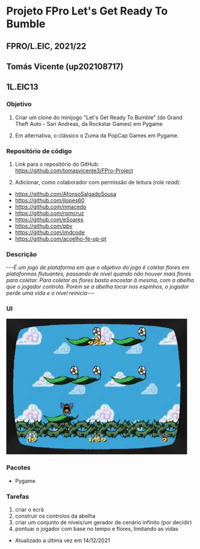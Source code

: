 # Projeto FPro Let's Get Ready To Bumble
## FPRO/L.EIC, 2021/22
## Tomás Vicente (up202108717)
## 1L.EIC13

### Objetivo

1. Criar um clone do minijogo "Let's Get Ready To Bumble" (do Grand Theft Auto - San Andreas, da Rockstar Games) em Pygame

2. Em alternativa, o clássico o Zuma da PopCap Games em Pygame.

### Repositório de código

1) Link para o repositório do GitHub: https://github.com/tomasvicente3/FPro-Project

2) Adicionar, como colaborador com permissão de leitura (*role read*):

- https://github.com/AfonsoSalgadoSousa
- https://github.com/jlopes60
- https://github.com/nmacedo
- https://github.com/rpmcruz
- https://github.com/eSoares
- https://github.com/pbv
- https://github.com/imdcode
- https://github.com/acoelho-fe-up-pt

### Descrição

*---É um jogo de plataforma em que o objetivo do jogo é coletar flores em plataformas flutuantes, passando de nível quando não houver mais flores para coletar. 
Para coletar as flores basta encostar à mesma, com a abelha que o jogador controla. 
Porém se a abelha tocar nos espinhos, o jogador perde uma vida e o nível reinicia---*

### UI

![UI](ui.jpg)

### Pacotes

- Pygame

### Tarefas

1. criar o ecrã
2. construir os controlos da abelha
3. criar um conjunto de níveis/um gerador de cenário infinito (por decidir)
4. pontuar o jogador com base no tempo e flores, limitando as vidas

- Atualizado a última vez em 14/12/2021
